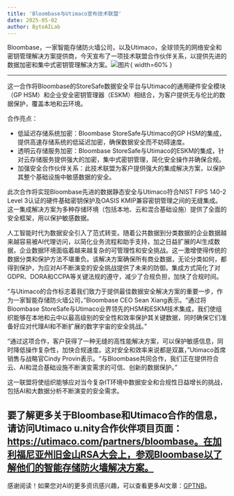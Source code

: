 ```yaml
---
title: 'Bloombase与Utimaco宣布技术联盟'
date: 2025-05-02
author: ByteAILab
---
```


Bloombase，一家智能存储防火墙公司，以及Utimaco，全球领先的网络安全和密钥管理解决方案提供商，今天宣布了一项技术联盟合作伙伴关系，以提供先进的数据加密和集中式密钥管理解决方案。![图片](https://ai-techpark.com/wp-content/uploads/Bloombase.jpg){ width=60% }

---
这一合作将Bloombase的StoreSafe数据安全平台与Utimaco的通用硬件安全模块（GP HSM）和企业安全密钥管理器（ESKM）相结合，为客户提供无与伦比的数据保护，覆盖本地和云环境。

合作亮点：

- 低延迟存储系统加密：Bloombase StoreSafe与Utimaco的GP HSM的集成，提供高速存储系统的低延迟加密，确保数据安全而不妨碍速度。
- 透明云存储服务加密：Bloombase StoreSafe与Utimaco的ESKM的集成，针对云存储服务提供强大的加密，集中式密钥管理，简化安全操作并确保合规。
- 加强安全合作伙伴关系：此技术联盟为客户提供强大的集成解决方案，以保护其整个基础设施中敏感数据的安全。

此次合作将实现Bloombase先进的数据静态安全与Utimaco符合NIST FIPS 140-2 Level 3认证的硬件基础密钥保护及OASIS KMIP兼容密钥管理之间的无缝集成。这一集成解决方案为多种存储环境（包括本地、云和混合基础设施）提供了全面的安全框架，用以保护敏感数据。

人工智能时代为数据安全引入了范式转变。随着公共数据到分类数据的企业数据越来越容易被AI代理访问，以简化业务流程和助手支持，加之日益扩展的AI生成数据，企业数据环境面临着越来越复杂的可管理性和安全挑战。这一激增使得传统的数据分类和保护方法不堪重负。该解决方案确保所有商业数据，无论分类如何，都得到保护，为应对AI不断演变的安全挑战提供了未来的防御。集成方式简化了对GDPR、DORA和CCPA等关键法规的遵守，减少了合规负担，加快了合规时间。

“与Utimaco的合作标志着我们致力于提供最佳数据安全解决方案的重要一步，作为一家智能存储防火墙公司，”Bloombase CEO Sean Xiang表示。“通过将Bloombase StoreSafe与Utimaco业界领先的HSM和ESKM技术集成，我们使组织能够在本地和云中以最高级别的安全性和效率保护其关键数据，同时确保它们准备好应对代理AI和不断扩展的数字宇宙的安全挑战。”

“通过这项合作，客户获得了一种无缝的高性能解决方案，可以保护敏感信息，同时降低操作复杂性，加快合规速度。这对安全和效率来说都是双赢，”Utimaco首席销售与战略官Cindy Provin表示。“与Bloombase共同合作，我们正在提供符合云、AI和混合基础设施不断演变需求的可信、创新的数据保护。”

这一联盟将使组织能够应对当今复杂IT环境中数据安全和合规性日益增长的挑战，包括AI和大数据分析不断演变的安全需求。

要了解更多关于Bloombase和Utimaco合作的信息，请访问Utimaco u.nity合作伙伴项目页面：https://utimaco.com/partners/bloombase。在加利福尼亚州旧金山RSA大会上，参观Bloombase以了解他们的智能存储防火墙解决方案。
---
感谢阅读！如果您对AI的更多资讯感兴趣，可以查看更多AI文章：[GPTNB](https://gptnb.com)。